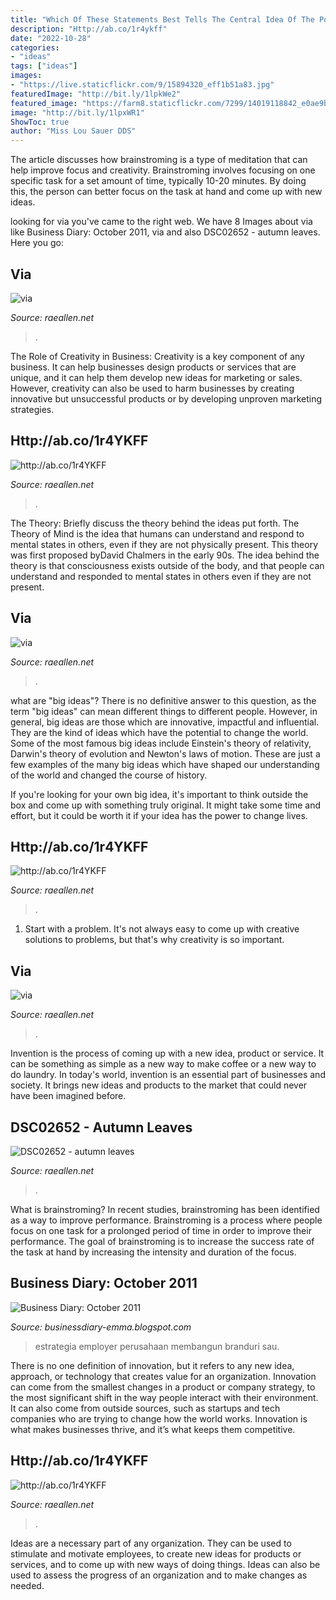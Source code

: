 ```yaml
---
title: "Which Of These Statements Best Tells The Central Idea Of The Poem I&#039;m Nobody Who Are You ~ Http://ab.co/1r4ykff"
description: "Http://ab.co/1r4ykff"
date: "2022-10-28"
categories:
- "ideas"
tags: ["ideas"]
images:
- "https://live.staticflickr.com/9/15894320_eff1b51a83.jpg"
featuredImage: "http://bit.ly/1lpkWe2"
featured_image: "https://farm8.staticflickr.com/7299/14019118842_e0ae9bb7f1_z.jpg"
image: "http://bit.ly/1lpxWR1"
ShowToc: true
author: "Miss Lou Sauer DDS"
---
```



The article discusses how brainstroming is a type of meditation that can help improve focus and creativity. Brainstroming involves focusing on one specific task for a set amount of time, typically 10-20 minutes. By doing this, the person can better focus on the task at hand and come up with new ideas.

	

		
looking for via you've came to the right web. We have 8 Images about via like Business Diary: October 2011, via and also DSC02652 - autumn leaves. Here you go:
		
    
## Via

<img loading=lazy src="http://bit.ly/1lpxWR1" onerror="this.onerror=null;this.src='https://tse4.mm.bing.net/th?id=OIP.806jOVAixpiCk2CDmMXlEAHaE6&amp;pid=15.1';" alt="via">

_Source: raeallen.net_

>. 

	

The Role of Creativity in Business:
Creativity is a key component of any business. It can help businesses design products or services that are unique, and it can help them develop new ideas for marketing or sales. However, creativity can also be used to harm businesses by creating innovative but unsuccessful products or by developing unproven marketing strategies.

    
## Http://ab.co/1r4YKFF

<img loading=lazy src="http://bit.ly/1rBccHJ" onerror="this.onerror=null;this.src='https://tse1.mm.bing.net/th?id=OIP.wxOucDTahKRaQA8NxVC3KQHaHa&amp;pid=15.1';" alt="http://ab.co/1r4YKFF">

_Source: raeallen.net_

>. 

	

The Theory: Briefly discuss the theory behind the ideas put forth.
The Theory of Mind is the idea that humans can understand and respond to mental states in others, even if they are not physically present. This theory was first proposed byDavid Chalmers in the early 90s. The idea behind the theory is that consciousness exists outside of the body, and that people can understand and responded to mental states in others even if they are not present.

    
## Via

<img loading=lazy src="http://bit.ly/1g2e871" onerror="this.onerror=null;this.src='https://tse3.mm.bing.net/th?id=OIP.m4cHVLkHOKwnWgI4kSqDHwHaE6&amp;pid=15.1';" alt="via">

_Source: raeallen.net_

>. 

	

what are "big ideas"?
There is no definitive answer to this question, as the term "big ideas" can mean different things to different people. However, in general, big ideas are those which are innovative, impactful and influential. They are the kind of ideas which have the potential to change the world.
Some of the most famous big ideas include Einstein's theory of relativity, Darwin's theory of evolution and Newton's laws of motion. These are just a few examples of the many big ideas which have shaped our understanding of the world and changed the course of history.

If you're looking for your own big idea, it's important to think outside the box and come up with something truly original. It might take some time and effort, but it could be worth it if your idea has the power to change lives.

    
## Http://ab.co/1r4YKFF

<img loading=lazy src="http://bit.ly/1lpkWe2" onerror="this.onerror=null;this.src='https://tse4.mm.bing.net/th?id=OIP.qqOkdhoS8sKhUgk4ZjZxCQHaE6&amp;pid=15.1';" alt="http://ab.co/1r4YKFF">

_Source: raeallen.net_

>. 

	

1. Start with a problem. It's not always easy to come up with creative solutions to problems, but that's why creativity is so important.

    
## Via

<img loading=lazy src="http://bit.ly/RIfMQi" onerror="this.onerror=null;this.src='https://tse1.mm.bing.net/th?id=OIP.1TebU2BbY1YjX2R2VQTkKAHaFj&amp;pid=15.1';" alt="via">

_Source: raeallen.net_

>. 

	

Invention is the process of coming up with a new idea, product or service. It can be something as simple as a new way to make coffee or a new way to do laundry. In today's world, invention is an essential part of businesses and society. It brings new ideas and products to the market that could never have been imagined before.

    
## DSC02652 - Autumn Leaves

<img loading=lazy src="https://live.staticflickr.com/9/15894320_eff1b51a83.jpg" onerror="this.onerror=null;this.src='https://tse1.mm.bing.net/th?id=OIP.yUyatkX24XuaYce04KTJ8AHaG6&amp;pid=15.1';" alt="DSC02652 - autumn leaves">

_Source: raeallen.net_

>. 

	

What is brainstroming?
In recent studies, brainstroming has been identified as a way to improve performance. Brainstroming is a process where people focus on one task for a prolonged period of time in order to improve their performance. The goal of brainstroming is to increase the success rate of the task at hand by increasing the intensity and duration of the focus.

    
## Business Diary: October 2011

<img loading=lazy src="https://1.bp.blogspot.com/-EDRISULIeqc/TqpgXGZMVNI/AAAAAAAAFFE/-AZD1ary6t8/s320/building-your-brand-300x300.jpg" onerror="this.onerror=null;this.src='https://tse3.mm.bing.net/th?id=OIP.H2Zx2RuP9JriJFC_nYrcdQAAAA&amp;pid=15.1';" alt="Business Diary: October 2011">

_Source: businessdiary-emma.blogspot.com_

>estrategia employer perusahaan membangun branduri sau. 

	

There is no one definition of innovation, but it refers to any new idea, approach, or technology that creates value for an organization. Innovation can come from the smallest changes in a product or company strategy, to the most significant shift in the way people interact with their environment. It can also come from outside sources, such as startups and tech companies who are trying to change how the world works. Innovation is what makes businesses thrive, and it’s what keeps them competitive.

    
## Http://ab.co/1r4YKFF

<img loading=lazy src="https://farm8.staticflickr.com/7299/14019118842_e0ae9bb7f1_z.jpg" onerror="this.onerror=null;this.src='https://tse3.mm.bing.net/th?id=OIP.ncymBzwpYCELOHPmh89K1QHaFi&amp;pid=15.1';" alt="http://ab.co/1r4YKFF">

_Source: raeallen.net_

>. 

	

Ideas are a necessary part of any organization. They can be used to stimulate and motivate employees, to create new ideas for products or services, and to come up with new ways of doing things. Ideas can also be used to assess the progress of an organization and to make changes as needed.


